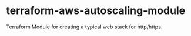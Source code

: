 # terraform-aws-autoscaling-module
Terraform Module for creating a typical web stack for http/https.
